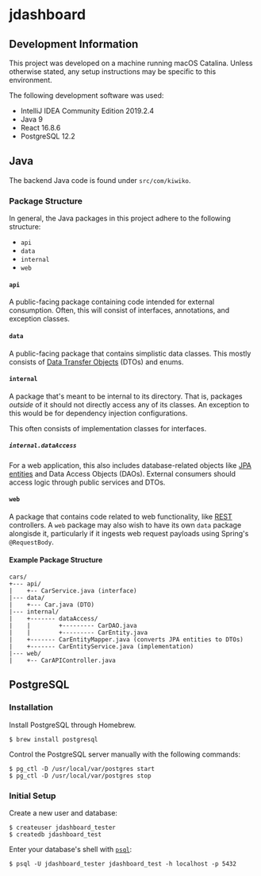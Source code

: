 # jdashboard
## Development Information
This project was developed on a machine running macOS Catalina.
Unless otherwise stated, any setup instructions may be specific to this environment.

The following development software was used:
* IntelliJ IDEA Community Edition 2019.2.4
* Java 9
* React 16.8.6
* PostgreSQL 12.2

## Java
The backend Java code is found under `src/com/kiwiko`.

### Package Structure
In general, the Java packages in this project adhere to the following structure:
* `api`
* `data`
* `internal`
* `web`

#### `api`
A public-facing package containing code intended for external consumption.
Often, this will consist of interfaces, annotations, and exception classes.

#### `data`
A public-facing package that contains simplistic data classes.
This mostly consists of [Data Transfer Objects](https://en.wikipedia.org/wiki/Data_transfer_object) (DTOs) and enums.

#### `internal`
A package that's meant to be internal to its directory.
That is, packages _outside_ of it should not directly access any of its classes.
An exception to this would be for dependency injection configurations.

This often consists of implementation classes for interfaces.

##### `internal.dataAccess`
For a web application, this also includes database-related objects like [JPA entities](https://en.wikipedia.org/wiki/Java_Persistence_API#Entities) and Data Access Objects (DAOs).
External consumers should access logic through public services and DTOs.

#### `web`
A package that contains code related to web functionality, like [REST](https://en.wikipedia.org/wiki/Representational_state_transfer) controllers.
A `web` package may also wish to have its own `data` package alongisde it, particularly if it ingests web request payloads using Spring's `@RequestBody`.

#### Example Package Structure
```
cars/
+--- api/
|    +-- CarService.java (interface)
|--- data/
|    +--- Car.java (DTO)
|--- internal/
|    +------- dataAccess/
|    |        +--------- CarDAO.java
|    |        +--------- CarEntity.java
|    +------- CarEntityMapper.java (converts JPA entities to DTOs)
|    +------- CarEntityService.java (implementation)
|--- web/
|    +-- CarAPIController.java
```

## PostgreSQL
### Installation
Install PostgreSQL through Homebrew.
```shell script
$ brew install postgresql
```
Control the PostgreSQL server manually with the following commands:
```shell script
$ pg_ctl -D /usr/local/var/postgres start
$ pg_ctl -D /usr/local/var/postgres stop
```
### Initial Setup
Create a new user and database:
```shell script
$ createuser jdashboard_tester
$ createdb jdashboard_test
```
Enter your database's shell with [`psql`](https://www.postgresql.org/docs/12/app-psql.html):
```shell script
$ psql -U jdashboard_tester jdashboard_test -h localhost -p 5432
```